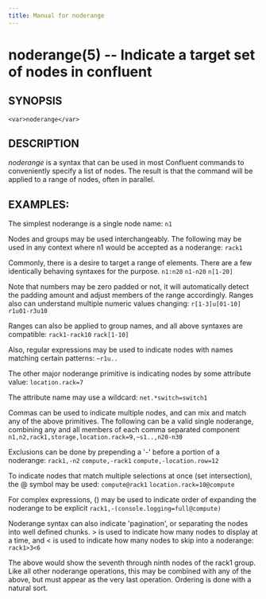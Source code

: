 ```yaml
---
title: Manual for noderange
---
```


noderange(5) -- Indicate a target set of nodes in confluent
=========================================================

## SYNOPSIS

`<var>noderange</var>`  

## DESCRIPTION

<var>noderange</var> is a syntax that can be used in most Confluent commands to conveniently specify a list of nodes. The result is that the command will be applied to a range of nodes, often in parallel.

## EXAMPLES:

The simplest noderange is a single node name:
`n1`

Nodes and groups may be used interchangeably. The following may be used in any context where n1 would be accepted as a noderange:
`rack1`

Commonly, there is a desire to target a range of elements. There are a few identically behaving syntaxes for the purpose.
`n1:n20`
`n1-n20`
`n[1-20]`

Note that numbers may be zero padded or not, it will automatically detect the padding amount and adjust members of the range accordingly. Ranges also can understand multiple numeric values changing:
`r[1-3]u[01-10]`
`r1u01-r3u10`

Ranges can also be applied to group names, and all above syntaxes are compatible:
`rack1-rack10`
`rack[1-10]`

Also, regular expressions may be used to indicate nodes with names matching certain patterns:
`~r1u..`

The other major noderange primitive is indicating nodes by some attribute value:
`location.rack=7`

The attribute name may use a wildcard:
`net.*switch=switch1`

Commas can be used to indicate multiple nodes, and can mix and match any of the above primitives. The following can be a valid single noderange, combining any and all members of each comma separated component
`n1,n2,rack1,storage,location.rack=9,~s1..,n20-n30`

Exclusions can be done by prepending a '-' before a portion of a noderange:
`rack1,-n2`
`compute,-rack1`
`compute,-location.row=12`

To indicate nodes that match multiple selections at once (set intersection), the @ symbol may be used:
`compute@rack1`
`location.rack=10@compute`

For complex expressions, () may be used to indicate order of expanding the noderange to be explicit
`rack1,-(console.logging=full@compute)`

Noderange syntax can also indicate 'pagination', or separating the nodes into well defined chunks. > is used to indicate how many nodes to display at a time, and < is used to indicate how many nodes to skip into a noderange:
`rack1>3<6`

The above would show the seventh through ninth nodes of the rack1 group. Like all other noderange operations, this may be combined with any of the above, but must appear as the very last operation. Ordering is done with a natural sort.


[SYNOPSIS]: #SYNOPSIS "SYNOPSIS"
[DESCRIPTION]: #DESCRIPTION "DESCRIPTION"


[collate(1)]: collate.html
[collective(1)]: collective.html
[confetty(8)]: confetty.html
[confluent2hosts(8)]: confluent2hosts.html
[confluentdbutil(8)]: confluentdbutil.html
[confluent(8)]: confluent.html
[l2traceroute(8)]: l2traceroute.html
[nodeapply(8)]: nodeapply.html
[nodeattribexpressions(5)]: nodeattribexpressions.html
[nodeattrib(8)]: nodeattrib.html
[nodebmcpassword(8)]: nodebmcpassword.html
[nodebmcreset(8)]: nodebmcreset.html
[nodeboot(8)]: nodeboot.html
[nodeconfig(8)]: nodeconfig.html
[nodeconsole(8)]: nodeconsole.html
[nodedefine(8)]: nodedefine.html
[nodedeploy(8)]: nodedeploy.html
[nodediscover(8)]: nodediscover.html
[nodeeventlog(8)]: nodeeventlog.html
[nodefirmware(8)]: nodefirmware.html
[nodegroupattrib(8)]: nodegroupattrib.html
[nodegroupdefine(8)]: nodegroupdefine.html
[nodegrouplist(8)]: nodegrouplist.html
[nodegroupremove(8)]: nodegroupremove.html
[nodehealth(8)]: nodehealth.html
[nodeidentify(8)]: nodeidentify.html
[nodeinventory(8)]: nodeinventory.html
[nodelicense(8)]: nodelicense.html
[nodelist(8)]: nodelist.html
[nodemedia(8)]: nodemedia.html
[nodeping(8)]: nodeping.html
[nodepower(8)]: nodepower.html
[noderange(5)]: noderange.html
[noderemove(8)]: noderemove.html
[nodereseat(8)]: nodereseat.html
[nodersync(8)]: nodersync.html
[noderun(8)]: noderun.html
[nodesensors(8)]: nodesensors.html
[nodesetboot(8)]: nodesetboot.html
[nodeshell(8)]: nodeshell.html
[nodestorage(8)]: nodestorage.html
[nodesupport(8)]: nodesupport.html
[osdeploy(8)]: osdeploy.html
[stats(8)]: stats.html

